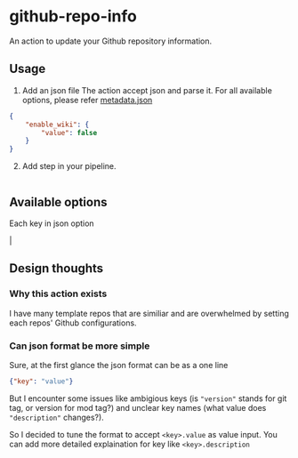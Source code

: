 # github-repo-info

An action to update your Github repository information.

## Usage

1. Add an json file
The action accept json and parse it.
For all available options, please refer [metadata.json](metadata.json)
```json
{
    "enable_wiki": {
        "value": false
    }
}
```

2. Add step in your pipeline.
```

```

## Available options

Each key in json option

|

## Design thoughts

### Why this action exists

I have many template repos that are similiar and are overwhelmed by setting each repos' Github configurations.

### Can json format be more simple

Sure, at the first glance the json format can be as a one line
```json
{"key": "value"}
```
But I encounter some issues like ambigious keys (is `"version"` stands for git tag, or version for mod tag?) and unclear key names (what value does `"description"` changes?).

So I decided to tune the format to accept `<key>.value` as value input.
You can add more detailed explaination for key like `<key>.description`
